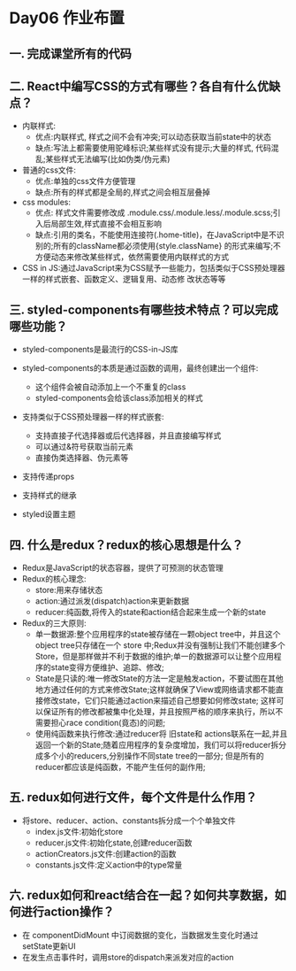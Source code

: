 # Day06 作业布置

## 一. 完成课堂所有的代码







## 二. React中编写CSS的方式有哪些？各自有什么优缺点？
* 内联样式:
  * 优点:内联样式, 样式之间不会有冲突;可以动态获取当前state中的状态
  * 缺点:写法上都需要使用驼峰标识;某些样式没有提示;大量的样式, 代码混乱;某些样式无法编写(比如伪类/伪元素)
* 普通的css文件:
  * 优点:单独的css文件方便管理
  * 缺点:所有的样式都是全局的,样式之间会相互层叠掉
* css modules:
  * 优点: 样式文件需要修改成 .module.css/.module.less/.module.scss;引入后局部生效,样式直接不会相互影响
  * 缺点:引用的类名，不能使用连接符(.home-title)，在JavaScript中是不识别的;所有的className都必须使用{style.className} 的形式来编写;不方便动态来修改某些样式，依然需要使用内联样式的方式
* CSS in JS:通过JavaScript来为CSS赋予一些能力，包括类似于CSS预处理器一样的样式嵌套、函数定义、逻辑复用、动态修 改状态等等



## 三. styled-components有哪些技术特点？可以完成哪些功能？
* styled-components是最流行的CSS-in-JS库
* styled-components的本质是通过函数的调用，最终创建出一个组件:
  * 这个组件会被自动添加上一个不重复的class
  * styled-components会给该class添加相关的样式
  
  
* 支持类似于CSS预处理器一样的样式嵌套:
  * 支持直接子代选择器或后代选择器，并且直接编写样式
  * 可以通过&符号获取当前元素
  * 直接伪类选择器、伪元素等
* 支持传递props
* 支持样式的继承
* styled设置主题

     




## 四. 什么是redux？redux的核心思想是什么？
* Redux是JavaScript的状态容器，提供了可预测的状态管理
* Redux的核心理念:
  * store:用来存储状态
  * action:通过派发(dispatch)action来更新数据
  * reducer:纯函数,将传入的state和action结合起来生成一个新的state
* Redux的三大原则:
  * 单一数据源:整个应用程序的state被存储在一颗object tree中，并且这个object tree只存储在一个 store 中;Redux并没有强制让我们不能创建多个Store，但是那样做并不利于数据的维护;单一的数据源可以让整个应用程序的state变得方便维护、追踪、修改;
  * State是只读的:唯一修改State的方法一定是触发action，不要试图在其他地方通过任何的方式来修改State;这样就确保了View或网络请求都不能直接修改state，它们只能通过action来描述自己想要如何修改state; 这样可以保证所有的修改都被集中化处理，并且按照严格的顺序来执行，所以不需要担心race condition(竟态)的问题;
  * 使用纯函数来执行修改:通过reducer将 旧state和 actions联系在一起,并且返回一个新的State;随着应用程序的复杂度增加，我们可以将reducer拆分成多个小的reducers,分别操作不同state tree的一部分; 但是所有的reducer都应该是纯函数，不能产生任何的副作用;





## 五. redux如何进行文件，每个文件是什么作用？
* 将store、reducer、action、constants拆分成一个个单独文件
  * index.js文件:初始化store
  * reducer.js文件:初始化state,创建reducer函数
  * actionCreators.js文件:创建action的函数
  * constants.js文件:定义action中的type常量







## 六. redux如何和react结合在一起？如何共享数据，如何进行action操作？
* 在 componentDidMount 中订阅数据的变化，当数据发生变化时通过setState更新UI
* 在发生点击事件时，调用store的dispatch来派发对应的action
































































































